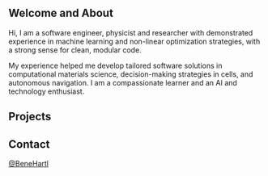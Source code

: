 ## Welcome and About
Hi, I am a software engineer, physicist and researcher with demonstrated experience in machine learning and non-linear optimization strategies, with a strong sense for clean, modular code.

My experience helped me develop tailored software solutions in computational materials science, decision-making strategies in cells, and autonomous navigation. I am a compassionate learner and an AI and technology enthusiast.

## Projects

## Contact
<a href="https://twitter.com/TwitterDev?ref_src=twsrc%5Etfw" class="twitter-follow-button" data-show-count="false" target="_blank">@BeneHartl</a><script async src="https://platform.twitter.com/widgets.js" charset="utf-8"></script>
